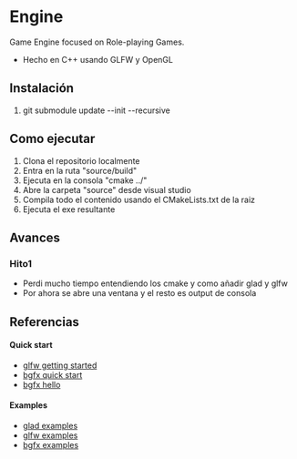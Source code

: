 # Engine

Game Engine focused on Role-playing Games.

* Hecho en C++ usando GLFW y OpenGL

## Instalación

1. git submodule update --init --recursive

## Como ejecutar

1. Clona el repositorio localmente
2. Entra en la ruta "source/build"
3. Ejecuta en la consola "cmake ../"
4. Abre la carpeta "source" desde visual studio
5. Compila todo el contenido usando el CMakeLists.txt de la raiz
6. Ejecuta el exe resultante

## Avances

### Hito1

* Perdi mucho tiempo entendiendo los cmake y como añadir glad y glfw
* Por ahora se abre una ventana y el resto es output de consola

## Referencias

#### Quick start

* [glfw getting started ](https://www.glfw.org/docs/3.3/quick.html)
* [bgfx quick start](https://bkaradzic.github.io/bgfx/build.html#quick-start)
* [bgfx hello](https://dev.to/pperon/hello-bgfx-4dka)

#### Examples

* [glad examples](https://github.com/Dav1dde/glad/tree/glad2/example/c)
* [glfw examples](https://github.com/glfw/glfw/tree/master/examples)
* [bgfx examples](https://bkaradzic.github.io/bgfx/examples.html)

